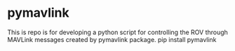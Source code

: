 # pymavlink
This is repo is for developing a python script for controlling the ROV through MAVLink messages created by pymavlink package.
pip install pymavlink
